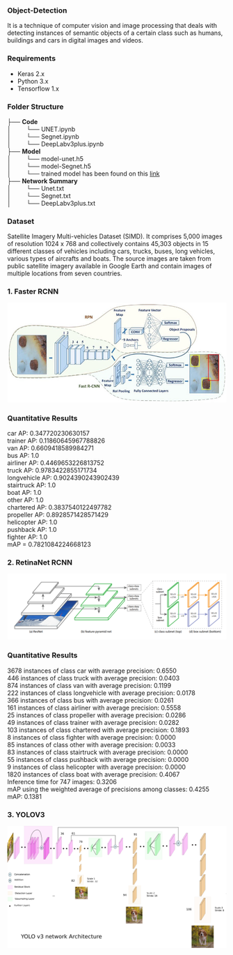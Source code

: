 ### Object-Detection
It is a technique of computer vision and image processing that deals with detecting instances of semantic objects of a certain class such as humans, buildings and cars in digital images and videos.
### Requirements
* Keras 2.x
* Python 3.x
* Tensorflow 1.x
### Folder Structure
├── __Code__     
│ &nbsp;&nbsp;&nbsp;&nbsp;&nbsp;&nbsp;&nbsp;&nbsp;└── UNET.ipynb  
│ &nbsp;&nbsp;&nbsp;&nbsp;&nbsp;&nbsp;&nbsp;&nbsp;└── Segnet.ipynb    
│ &nbsp;&nbsp;&nbsp;&nbsp;&nbsp;&nbsp;&nbsp;&nbsp;└── DeepLabv3plus.ipynb    
├── __Model__    
│ &nbsp;&nbsp;&nbsp;&nbsp;&nbsp;&nbsp;&nbsp;&nbsp;└── model-unet.h5  
│ &nbsp;&nbsp;&nbsp;&nbsp;&nbsp;&nbsp;&nbsp;&nbsp;└── model-Segnet.h5  
│ &nbsp;&nbsp;&nbsp;&nbsp;&nbsp;&nbsp;&nbsp;&nbsp;└── trained model has been found on this [link](https://drive.google.com/open?id=1a0CLd8xXJPXycNkgaBVSHuIYu03txPlD)  
├── __Network Summary__   
│ &nbsp;&nbsp;&nbsp;&nbsp;&nbsp;&nbsp;&nbsp;&nbsp;└── Unet.txt  
│ &nbsp;&nbsp;&nbsp;&nbsp;&nbsp;&nbsp;&nbsp;&nbsp;└── Segnet.txt    
│ &nbsp;&nbsp;&nbsp;&nbsp;&nbsp;&nbsp;&nbsp;&nbsp;└── DeepLabv3plus.txt    
### Dataset 
Satellite Imagery Multi-vehicles Dataset (SIMD). It comprises 5,000 images of resolution 1024 x 768 and collectively contains 45,303 objects in 15 different classes of vehicles including cars,
trucks, buses, long vehicles, various types of aircrafts and boats. The source images are taken from public satellite imagery available in Google Earth and contain images of multiple locations from seven countries.
### 1. Faster RCNN
![Faster RCNN](Architecture/faster.png)
### Quantitative Results
car AP: 0.347720230630157  
trainer AP: 0.11860645967788826  
van AP: 0.6609418589984271  
bus AP: 1.0  
airliner AP: 0.4469653226813752  
truck AP: 0.9783422855171734  
longvehicle AP: 0.9024390243902439  
stairtruck AP: 1.0  
boat AP: 1.0  
other AP: 1.0  
chartered AP: 0.3837540122497782  
propeller AP: 0.8928571428571429  
helicopter AP: 1.0  
pushback AP: 1.0  
fighter AP: 1.0  
mAP = 0.7821084224668123  
### 2. RetinaNet RCNN
![RetinaNet](Architecture/retina.png)
### Quantitative Results
3678 instances of class car with average precision: 0.6550  
446 instances of class truck with average precision: 0.0403  
874 instances of class van with average precision: 0.1199  
222 instances of class longvehicle with average precision: 0.0178  
366 instances of class bus with average precision: 0.0261  
161 instances of class airliner with average precision: 0.5558  
25 instances of class propeller with average precision: 0.0286  
49 instances of class trainer with average precision: 0.0282  
103 instances of class chartered with average precision: 0.1893  
8 instances of class fighter with average precision: 0.0000  
85 instances of class other with average precision: 0.0033  
83 instances of class stairtruck with average precision: 0.0000  
55 instances of class pushback with average precision: 0.0000  
9 instances of class helicopter with average precision: 0.0000  
1820 instances of class boat with average precision: 0.4067  
Inference time for 747 images: 0.3206  
mAP using the weighted average of precisions among classes: 0.4255  
mAP: 0.1381  
### 3. YOLOV3
![YOLOV3](Architecture/yolov3.png)
